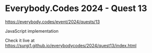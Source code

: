 # Everybody.Codes 2024 - Quest 13

https://everybody.codes/event/2024/quests/13

JavaScript implementation

Check it live at https://surgi1.github.io/everybodycodes/2024/quest13/index.html